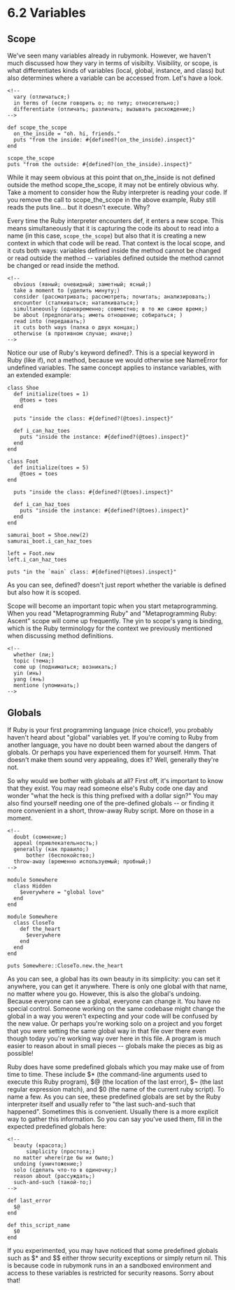 ﻿# 6.2 Variables #

## Scope ##

We've seen many variables already in rubymonk. However, we haven't much discussed how they vary in terms of visibilty. Visibility, or scope, is what differentiates kinds of variables (local, global, instance, and class) but also determines where a variable can be accessed from. Let's have a look.

	<!--
	  vary (отличаться;)
	  in terms of (если говорить о; по типу; относительно;)
	  differentiate (отличать; различать; вызывать расхождение;)
	-->

	def scope_the_scope
	  on_the_inside = "oh. hi, friends."
	  puts "from the inside: #{defined?(on_the_inside).inspect}"
	end

	scope_the_scope
	puts "from the outside: #{defined?(on_the_inside).inspect}"

While it may seem obvious at this point that on_the_inside is not defined outside the method scope_the_scope, it may not be entirely obvious why. Take a moment to consider how the Ruby interpreter is reading your code. If you remove the call to scope_the_scope in the above example, Ruby still reads the puts line... but it doesn't execute. Why?

Every time the Ruby interpreter encounters def, it enters a new scope. This means simultaneously that it is capturing the code its about to read into a name (in this case, `scope_the_scope`) but also that it is creating a new context in which that code will be read. That context is the local scope, and it cuts both ways: variables defined inside the method cannot be changed or read outside the method -- variables defined outside the method cannot be changed or read inside the method.

	<!--
	  obvious (явный; очевидный; заметный; ясный;)
	  take a moment to (уделить минуту;)
	  consider (рассматривать; рассмотреть; почитать; анализировать;)
	  encounter (сталкиваться; наталкиваться;)
	  simultaneously (одновременно; совместно; в то же самое время;)
	  be about (предполагать; иметь отношение; собираться; )
	  read into (передавать;)
	  it cuts both ways (палка о двух концах;)
	  otherwise (в противном случае; иначе;)	
	-->

Notice our use of Ruby's keyword defined?. This is a special keyword in Ruby (like if), not a method, because we would otherwise see NameError for undefined variables. The same concept applies to instance variables, with an extended example:

	class Shoe
	  def initialize(toes = 1)
	    @toes = toes
	  end
  
	  puts "inside the class: #{defined?(@toes).inspect}"
  
	  def i_can_haz_toes
	    puts "inside the instance: #{defined?(@toes).inspect}"
	  end
	end

	class Foot
	  def initialize(toes = 5)
	    @toes = toes
 	end

	  puts "inside the class: #{defined?(@toes).inspect}"
  
	  def i_can_haz_toes
	    puts "inside the instance: #{defined?(@toes).inspect}"
	  end
	end

	samurai_boot = Shoe.new(2)
	samurai_boot.i_can_haz_toes

	left = Foot.new
	left.i_can_haz_toes

	puts "in the `main` class: #{defined?(@toes).inspect}"

As you can see, defined? doesn't just report whether the variable is defined but also how it is scoped.

Scope will become an important topic when you start metaprogramming. When you read "Metaprogramming Ruby" and "Metaprogramming Ruby: Ascent" scope will come up frequently. The yin to scope's yang is binding, which is the Ruby terminology for the context we previously mentioned when discussing method definitions.

	<!--
	  whether (ли;)
	  topic (тема;)
	  come up (подниматься; возникать;)
	  yin (инь)
	  yang (янь)
	  mentione (упоминать;)
	-->

## Globals ##

If Ruby is your first programming language (nice choice!), you probably haven't heard about "global" variables yet. If you're coming to Ruby from another language, you have no doubt been warned about the dangers of globals. Or perhaps you have experienced them for yourself. Hmm. That doesn't make them sound very appealing, does it? Well, generally they're not.

So why would we bother with globals at all? First off, it's important to know that they exist. You may read someone else's Ruby code one day and wonder "what the heck is this thing prefixed with a dollar sign?" You may also find yourself needing one of the pre-defined globals -- or finding it more convenient in a short, throw-away Ruby script. More on those in a moment.

	<!--
	  doubt (сомнение;)  
	  appeal (привлекательность;)
	  generally (как правило;)
    	  bother (беспокойство;)
	  throw-away (временно используемый; пробный;)	
	-->

	module Somewhere
	  class Hidden
	    $everywhere = "global love"
	  end
	end

	module Somewhere
	  class CloseTo
	    def the_heart
	      $everywhere
	    end
	  end
	end

	puts Somewhere::CloseTo.new.the_heart

As you can see, a global has its own beauty in its simplicity: you can set it anywhere, you can get it anywhere. There is only one global with that name, no matter where you go. However, this is also the global's undoing. Because everyone can see a global, everyone can change it. You have no special control. Someone working on the same codebase might change the global in a way you weren't expecting and your code will be confused by the new value. Or perhaps you're working solo on a project and you forget that you were setting the same global way in that file over there even though today you're working way over here in this file. A program is much easier to reason about in small pieces -- globals make the pieces as big as possible!

Ruby does have some predefined globals which you may make use of from time to time. These include $* (the command-line arguments used to execute this Ruby program), $@ (the location of the last error), $~ (the last regular expression match), and $0 (the name of the current ruby script). To name a few. As you can see, these predefined globals are set by the Ruby interpreter itself and usually refer to "the last such-and-such that happened". Sometimes this is convenient. Usually there is a more explicit way to gather this information. So you can say you've used them, fill in the expected predefined globals here:

	<!--
	  beauty (красота;)
          simplicity (простота;)
   	  no matter where(где бы ни было;)
 	  undoing (уничтожение;)
	  solo (сделать что-то в одиночку;)
	  reason about (рассуждать;)
	  such-and-such (такой-то;)
	-->

	def last_error
	  $@
	end

	def this_script_name
	  $0
	end

If you experimented, you may have noticed that some predefined globals such as $* and $$ either throw security exceptions or simply return nil. This is because code in rubymonk runs in an a sandboxed environment and access to these variables is restricted for security reasons. Sorry about that!
	

